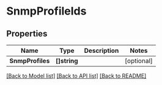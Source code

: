 # SnmpProfileIds

## Properties

Name | Type | Description | Notes
------------ | ------------- | ------------- | -------------
**SnmpProfiles** | **[]string** |  | [optional] 

[[Back to Model list]](../README.md#documentation-for-models) [[Back to API list]](../README.md#documentation-for-api-endpoints) [[Back to README]](../README.md)


